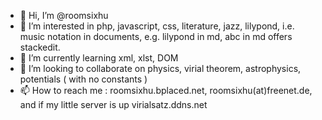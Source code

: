- 👋 Hi, I’m @roomsixhu
- 👀 I’m interested in php, javascript, css, literature, jazz, lilypond, i.e. music notation in documents, e.g. lilypond in md, abc in md offers stackedit.
- 🌱 I’m currently learning xml, xlst, DOM
- 💞️ I’m looking to collaborate on physics, virial theorem, astrophysics, potentials ( with no constants )
- 📫 How to reach me : roomsixhu.bplaced.net, roomsixhu(at)freenet.de, and if my little server is up virialsatz.ddns.net
<!---
roomsixhu/roomsixhu is a ✨ special ✨ repository because its `README.md` (this file) appears on your GitHub profile.
You can click the Preview link to take a look at your changes.
--->
